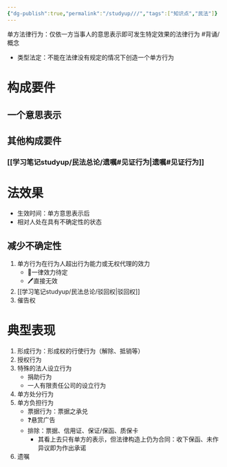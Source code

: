 ```yaml
---
{"dg-publish":true,"permalink":"/studyup///","tags":["知识点","民法"]}
---
```


单方法律行为：仅依一方当事人的意思表示即可发生特定效果的法律行为 #背诵/概念 
- 类型法定：不能在法律没有规定的情况下创造一个单方行为
# 构成要件
## 一个意思表示
## 其他构成要件
### [[学习笔记studyup/民法总论/遗嘱#见证行为\|遗嘱#见证行为]]
# 法效果
- 生效时间：单方意思表示后
- 相对人处在具有不确定性的状态
## 减少不确定性
1. 单方行为在行为人超出行为能力或无权代理的效力
	- 📍一律效力待定
	- 🖊直接无效
3. [[学习笔记studyup/民法总论/驳回权\|驳回权]]
4. 催告权
# 典型表现
1. 形成行为：形成权的行使行为（解除、抵销等）
2. 授权行为
3. 特殊的法人设立行为
	- 捐助行为
	- 一人有限责任公司的设立行为
4. 单方处分行为
5. 单方负担行为
	- 票据行为：票据之承兑
	- ❓悬赏广告
	- 排除：票据、信用证、保证/保函、质保卡
		- 其看上去只有单方的表示，但法律构造上仍为合同：收下保函、未作异议即为作出承诺
6. 遗嘱